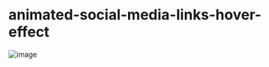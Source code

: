# animated-social-media-links-hover-effect

![image](https://user-images.githubusercontent.com/87006471/210883306-35b4135c-23b7-4fa2-97cf-f51525fcdff1.png)
